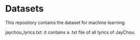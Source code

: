 # Datasets
This repository contains the dataset for machine learning.

jaychou_lyrics.txt: it contains a .txt file of all lyrics of JayChou.
